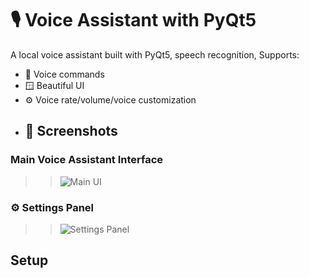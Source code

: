 # 🎙️ Voice Assistant with PyQt5 

A local voice assistant built with PyQt5, speech recognition, Supports:

- 🎤 Voice commands
- 🪟 Beautiful UI 
- ⚙️ Voice rate/volume/voice customization
- ## 📸 Screenshots

### Main Voice Assistant Interface
>>![Main UI](https://github.com/user-attachments/assets/b7fd09ac-b0d1-428e-9779-a6772c6f237a)
### ⚙️ Settings Panel
>>![Settings Panel](https://github.com/user-attachments/assets/618f6322-d007-42ab-9654-ad1a7217b7c4)


## Setup

